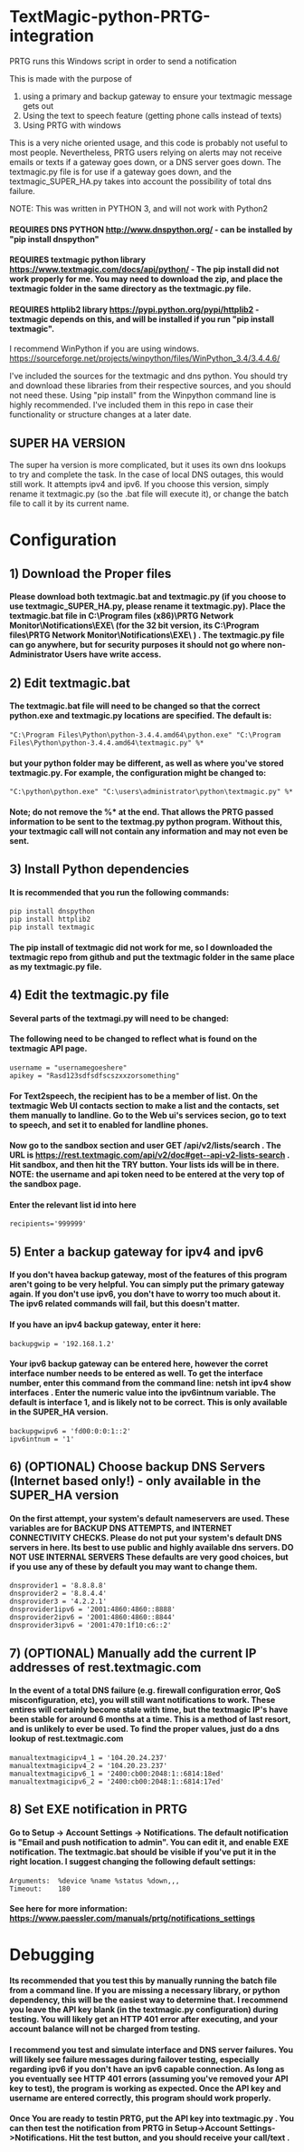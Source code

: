 # TextMagic-python-PRTG-integration
PRTG runs this Windows script in order to send a notification

This is made with the purpose of 
1) using a primary and backup gateway to ensure your textmagic message gets out
2) Using the text to speech feature (getting phone calls instead of texts)
3) Using PRTG with windows

This is a very niche oriented usage, and this code is probably not useful to most people. Nevertheless, PRTG users relying on alerts may not receive emails or texts if a gateway goes down, or a DNS server goes down.  The textmagic.py file is for use if a gateway goes down, and the textmagic_SUPER_HA.py takes into account the possibility of total dns failure.  

NOTE: This was written in PYTHON 3, and will not work with Python2

#### REQUIRES DNS PYTHON http://www.dnspython.org/ - can be installed by "pip install dnspython"

#### REQUIRES textmagic python library https://www.textmagic.com/docs/api/python/ - The pip install did not work properly for me. You may need to download the zip, and place the textmagic folder in the same directory as the textmagic.py file.

#### REQUIRES httplib2 library https://pypi.python.org/pypi/httplib2  - textmagic depends on this, and will be installed if you run "pip install textmagic".

I recommend WinPython if you are using windows. https://sourceforge.net/projects/winpython/files/WinPython_3.4/3.4.4.6/

I've included the sources for the textmagic and dns python.  You should try and download these libraries from their respective sources, and you should not need these. Using "pip install" from the Winpython command line is highly recommended. I've included them in this repo in case their functionality or structure changes at a later date. 

## SUPER HA VERSION

The super ha version is more complicated, but it uses its own dns lookups to try and complete the task.  In the case of local DNS outages, this would still work.  It attempts ipv4 and ipv6. If you choose this version, simply rename it textmagic.py (so the .bat file will execute it), or change the batch file to call it by its current name. 



# Configuration

## 1) Download the Proper files

#### Please download both textmagic.bat and textmagic.py (if you choose to use textmagic_SUPER_HA.py, please rename it textmagic.py). Place the textmagic.bat file in C:\Program files (x86)\PRTG Network Monitor\Notifications\EXE\ (for the 32 bit version, its C:\Program files\PRTG Network Monitor\Notifications\EXE\ ) . The textmagic.py file can go anywhere, but for security purposes it should not go where non-Administrator Users have write access.

## 2) Edit textmagic.bat

#### The textmagic.bat file will need to be changed so that the correct python.exe and textmagic.py locations are specified. The default is:

```
"C:\Program Files\Python\python-3.4.4.amd64\python.exe" "C:\Program Files\Python\python-3.4.4.amd64\textmagic.py" %*
```

#### but your python folder may be different, as well as where you've stored textmagic.py. For example, the configuration might be changed to:

```
"C:\python\python.exe" "C:\users\administrator\python\textmagic.py" %*
```

#### Note; do not remove the %* at the end.  That allows the PRTG passed information to be sent to the textmag.py python program. Without this, your textmagic call will not contain any information and may not even be sent.  

## 3) Install Python dependencies

#### It is recommended that you run the following commands:

```
pip install dnspython
pip install httplib2
pip install textmagic
```

#### The pip install of textmagic did not work for me, so I downloaded the textmagic repo from github and put the textmagic folder in the same place as my textmagic.py file.  

## 4) Edit the textmagic.py file

#### Several parts of the textmagi.py will need to be changed:

#### The following need to be changed to reflect what is found on the textmagic API page.

```
username = "usernamegoeshere"
apikey = "Rasd123sdfsdfscszxxzorsomething"
```

#### For Text2speech, the recipient has to be a member of list. On the textmagic Web UI contacts section to make a list and the contacts, set them manually to landline. Go to the Web ui's services secion, go to text to speech, and set it to enabled for landline phones.

#### Now go to the sandbox section and user GET /api/v2/lists/search . The URL is https://rest.textmagic.com/api/v2/doc#get--api-v2-lists-search . Hit sandbox, and then hit the TRY button. Your lists ids will be in there. NOTE: the username and api token need to be entered at the very top of the sandbox page.

#### Enter the relevant list id into here
```
recipients='999999'
```

## 5) Enter a backup gateway for ipv4 and ipv6

#### If you don't havea backup gateway, most of the features of this program aren't going to be very helpful. You can simply put the primary gateway again.  If you don't use ipv6, you don't have to worry too much about it.  The ipv6 related commands will fail, but this doesn't matter.

#### If you have an ipv4 backup gateway, enter it here:
```
backupgwip = '192.168.1.2'
```
#### Your ipv6 backup gateway can be entered here, however the corret interface number needs to be entered as well.  To get the interface number, enter this command from the command line:  netsh int ipv4 show interfaces  . Enter the numeric value into the ipv6intnum variable.  The default is interface 1, and is likely not to be correct. This is only available in the SUPER_HA version.
```
backupgwipv6 = 'fd00:0:0:1::2'
ipv6intnum = '1'
```

## 6) (OPTIONAL) Choose backup DNS Servers (Internet based only!) - only available in the SUPER_HA version

#### On the first attempt, your system's default nameservers are used. These variables are for BACKUP DNS ATTEMPTS, and INTERNET CONNECTIVITY CHECKS. Please do not put your system's default DNS servers in here. Its best to use public and highly available dns servers. DO NOT USE INTERNAL SERVERS These defaults are very good choices, but if you use any of these by default you may want to change them.
```
dnsprovider1 = '8.8.8.8'
dnsprovider2 = '8.8.4.4'
dnsprovider3 = '4.2.2.1'
dnsprovider1ipv6 = '2001:4860:4860::8888'
dnsprovider2ipv6 = '2001:4860:4860::8844'
dnsprovider3ipv6 = '2001:470:1f10:c6::2'
```
## 7) (OPTIONAL) Manually add the current IP addresses of rest.textmagic.com 

#### In the event of a total DNS failure (e.g. firewall configuration error, QoS misconfiguration, etc), you will still want notifications to work. These entires will certainly become stale with time, but the textmagic IP's have been stable for around 6 months at a time. This is a method of last resort, and is unlikely to ever be used. To find the proper values, just do a dns lookup of rest.textmagic.com
```
manualtextmagicipv4_1 = '104.20.24.237'
manualtextmagicipv4_2 = '104.20.23.237'
manualtextmagicipv6_1 = '2400:cb00:2048:1::6814:18ed'
manualtextmagicipv6_2 = '2400:cb00:2048:1::6814:17ed'
```

## 8) Set EXE notification in PRTG

#### Go to Setup -> Account Settings -> Notifications. The default notification is "Email and push notification to admin".  You can edit it, and enable EXE notification. The textmagic.bat should be visible if you've put it in the right location. I suggest changing the following default settings:
```
Arguments:  %device %name %status %down,,,
Timeout:    180
```

#### See here for more information: https://www.paessler.com/manuals/prtg/notifications_settings  

# Debugging
#### Its recommended that you test this by manually running the batch file from a command line.  If you are missing a necessary library, or python dependency, this will be the easiest way to determine that.  I recommend you leave the API key blank (in the textmagic.py configuration)  during testing.  You will likely get an HTTP 401 error after executing, and your account balance will not be charged from testing.  

#### I recommend you test and simulate interface and DNS server failures.  You will likely see failure messages during failover testing, especially regarding ipv6 if you don't have an ipv6 capable connection.  As long as you eventually see HTTP 401 errors (assuming you've removed your API key to test), the program is working as expected.  Once the API key and username are entered correctly, this program should work properly.

#### Once You are ready to testin PRTG, put the API key into textmagic.py . You can then test the notification from PRTG in Setup->Account Settings->Notifications.  Hit the test button, and you should receive your call/text .

